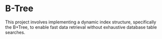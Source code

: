 # B-Tree
This project involves implementing a dynamic index structure, specifically the B+Tree, to enable fast data retrieval without exhaustive database table searches.
